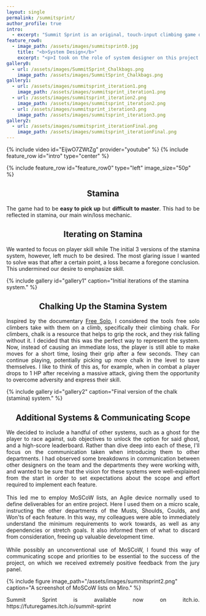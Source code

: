 ```yaml
---
layout: single
permalink: /summitsprint/
author_profile: true
intro:
  - excerpt: "Summit Sprint is an original, touch-input climbing game developed by a 16-person team in Unity as part of an interdisciplinary project completed at Futuregames in conjunction with [Turborilla](https://www.turborilla.com/ ), who supplied a request for proposal. Our goal was to create a game that would fit with Turborilla's existing catalogue of extreme sports titles."
feature_row0:
  - image_path: /assets/images/summitsprint0.jpg
    title: "<b>System Design</b>"
    excerpt: "<p>I took on the role of system designer on this project. After the team had decided which mechanics to include in the game, I began designing the underlying systems that would support those mechanics. The main system I will highlight here is the \"stamina\" system, which eventually would come to be called the chalk system.</p>"
gallery0:
  - url: /assets/images/SummitSprint_Chalkbags.png
    image_path: /assets/images/SummitSprint_Chalkbags.png
gallery1:
  - url: /assets/images/summitsprint_iteration1.png
    image_path: /assets/images/summitsprint_iteration1.png
  - url: /assets/images/summitsprint_iteration2.png
    image_path: /assets/images/summitsprint_iteration2.png
  - url: /assets/images/summitsprint_iteration3.png
    image_path: /assets/images/summitsprint_iteration3.png
gallery2:
  - url: /assets/images/summitsprint_iterationFinal.png
    image_path: /assets/images/summitsprint_iterationFinal.png
---
```

{% include video id="EijwO7ZWtZg" provider="youtube" %}
{% include feature_row id="intro" type="center" %}

{% include feature_row id="feature_row0" type="left" image_size="50p" %}

<h2 align=center>Stamina</h2>
<p align=justify>The game had to be <b>easy to pick up</b> but <b>difficult to master</b>. This had to be reflected in stamina, our main win/loss mechanic.</p>

<h2 align=center>Iterating on Stamina</h2>
<p align=justify>We wanted to focus on player skill while The initial 3 versions of the stamina system, however, left much to be desired. The most glaring issue I wanted to solve was that after a certain point, a loss became a foregone conclusion. This undermined our desire to emphasize skill.</p>

{% include gallery id="gallery1" caption="Initial iterations of the stamina system." %}

<h2 align=center>Chalking Up the Stamina System</h2>
<p align=justify>Inspired by the documentary <a href="https://films.nationalgeographic.com/free-solo">Free Solo</a>, I considered the tools free solo climbers take with them on a climb, specifically their climbing chalk. For climbers, chalk is a resource that helps to grip the rock, and they risk falling without it. I decided that this was the perfect way to represent the system. Now, instead of causing an immediate loss, the player is still able to make moves for a short time, losing their grip after a few seconds. They can continue playing, potentially picking up more chalk in the level to save themselves. I like to think of this as, for example, when in combat a player drops to 1 HP after receiving a massive attack, giving them the opportunity to overcome adversity and express their skill.</p>
{% include gallery id="gallery2" caption="Final version of the chalk (stamina) system." %}

<h2 align=center>Additional Systems & Communicating Scope</h2>
<p align=justify>We decided to include a handful of other systems, such as a ghost for the player to race against, sub objectives to unlock the option for said ghost, and a high-score leaderboard. Rather than dive deep into each of these, I'll focus on the communication taken when introducing them to other departments. I had observed some breakdowns in communication between other designers on the team and the departments they were working with, and wanted to be sure that the vision for these systems were well-explained from the start in order to set expectations about the scope and effort required to implement each feature.<br/><br/>This led me to employ MoSCoW lists, an Agile device normally used to define deliverables for an entire project. Here I used them on a micro scale, instructing the other departments of the Musts, Shoulds, Coulds, and Won'ts of each feature. In this way, my colleagues were able to immediately understand the minimum requirements to work towards, as well as any dependencies or stretch goals. It also informed them of what to discard from consideration, freeing up valuable development time.<br/><br/>While possibly an unconventional use of MoSCoW, I found this way of communicating scope and priorities to be essential to the success of the project, on which we received extremely positive feedback from the jury panel.</p>
{% include figure image_path="/assets/images/summitsprint2.png" caption="A screenshot of MoSCoW lists on Miro." %}
<p align=justify>Summit Sprint is available now on itch.io. https://futuregames.itch.io/summit-sprint</p>